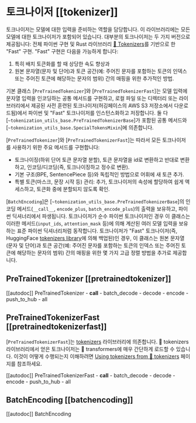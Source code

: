 <!--Copyright 2020 The HuggingFace Team. All rights reserved.

Licensed under the Apache License, Version 2.0 (the "License"); you may not use this file except in compliance with
the License. You may obtain a copy of the License at

http://www.apache.org/licenses/LICENSE-2.0

Unless required by applicable law or agreed to in writing, software distributed under the License is distributed on
an "AS IS" BASIS, WITHOUT WARRANTIES OR CONDITIONS OF ANY KIND, either express or implied. See the License for the
specific language governing permissions and limitations under the License.

⚠️ Note that this file is in Markdown but contain specific syntax for our doc-builder (similar to MDX) that may not be
rendered properly in your Markdown viewer.

-->

# 토크나이저 [[tokenizer]]

토크나이저는 모델에 대한 입력을 준비하는 역할을 담당합니다. 이 라이브러리에는 모든 모델에 대한 토크나이저가 포함되어 있습니다. 대부분의 토크나이저는 두 가지 버전으로 제공됩니다: 전체 파이썬 구현 및 Rust 라이브러리 [🤗 Tokenizers](https://github.com/huggingface/tokenizers)를 기반으로 한 "Fast" 구현. "Fast" 구현은 다음을 가능하게 합니다:

1. 특히 배치 토큰화를 할 때 상당한 속도 향상과
2. 원본 문자열(문자 및 단어)과 토큰 공간(예: 주어진 문자를 포함하는 토큰의 인덱스 또는 주어진 토큰에 해당하는 문자의 범위) 간의 매핑을 위한 추가적인 방법.

기본 클래스 [`PreTrainedTokenizer`]와 [`PreTrainedTokenizerFast`]는 모델 입력에 문자열 입력을 인코딩하는 공통 메서드를 구현하고, 로컬 파일 또는 디렉터리 또는 라이브러리에서 제공된 사전 훈련된 토크나이저(허깅페이스의 AWS S3 저장소에서 다운로드됨)에서 파이썬 및 "Fast" 토크나이저를 인스턴스화하고 저장합니다. 둘 다 [`~tokenization_utils_base.PreTrainedTokenizerBase`]가 포함된 공통 메서드와 [`~tokenization_utils_base.SpecialTokensMixin`]에 의존합니다.

[`PreTrainedTokenizer`]와 [`PreTrainedTokenizerFast`]는 따라서 모든 토크나이저를 사용하기 위한 주요 메서드를 구현합니다:

- 토크나이징(하위 단어 토큰 문자열 분할), 토큰 문자열을 id로 변환하고 반대로 변환하고, 인코딩/디코딩(즉, 토크나이징하고 정수로 변환).
- 기본 구조(BPE, SentencePiece 등)와 독립적인 방법으로 어휘에 새 토큰 추가.
- 특별 토큰(마스크, 문장 시작 등) 관리: 추가, 토크나이저의 속성에 할당하여 쉽게 액세스하고, 토큰화 중에 분할되지 않도록 확인.

[`BatchEncoding`]은 [`~tokenization_utils_base.PreTrainedTokenizerBase`]의 인코딩 메서드(`__call__`, `encode_plus`, `batch_encode_plus`)의 출력을 보유하고, 파이썬 딕셔너리에서 파생됩니다. 토크나이저가 순수 파이썬 토크나이저인 경우 이 클래스는 이러한 메서드(`input_ids`, `attention_mask` 등)에 의해 계산된 여러 모델 입력을 보유하는 표준 파이썬 딕셔너리처럼 동작합니다. 토크나이저가 "Fast" 토크나이저(즉, HuggingFace [tokenizers library](https://github.com/huggingface/tokenizers)에 의해 백업된)인 경우, 이 클래스는 원본 문자열(문자 및 단어)과 토큰 공간(예: 주어진 문자를 포함하는 토큰의 인덱스 또는 주어진 토큰에 해당하는 문자의 범위) 간의 매핑을 위한 몇 가지 고급 정렬 방법을 추가로 제공합니다.


## PreTrainedTokenizer [[pretrainedtokenizer]]

[[autodoc]] PreTrainedTokenizer
    - __call__
    - batch_decode
    - decode
    - encode
    - push_to_hub
    - all

## PreTrainedTokenizerFast [[pretrainedtokenizerfast]]

[`PreTrainedTokenizerFast`]는 [tokenizers](https://huggingface.co/docs/tokenizers) 라이브러리에 의존합니다. 🤗 tokenizers 라이브러리에서 얻은 토크나이저는 🤗 transformers에 매우 간단하게 로드할 수 있습니다. 이것이 어떻게 수행되는지 이해하려면 [Using tokenizers from 🤗 tokenizers](../fast_tokenizers) 페이지를 참조하세요.

[[autodoc]] PreTrainedTokenizerFast
    - __call__
    - batch_decode
    - decode
    - encode
    - push_to_hub
    - all

## BatchEncoding [[batchencoding]]

[[autodoc]] BatchEncoding
